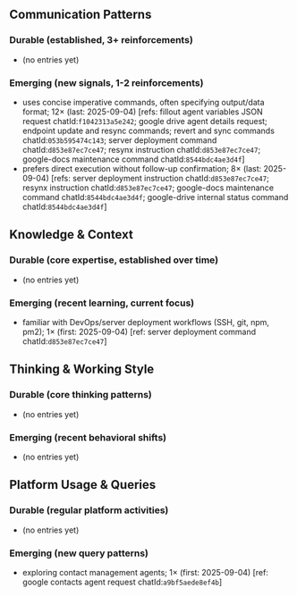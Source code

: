 ## Communication Patterns
### Durable (established, 3+ reinforcements)
- (no entries yet)

### Emerging (new signals, 1-2 reinforcements)
- uses concise imperative commands, often specifying output/data format; 12× (last: 2025-09-04) [refs: fillout agent variables JSON request chatId:`f1042313a5e242`; google drive agent details request; endpoint update and resync commands; revert and sync commands chatId:`053b595474c143`; server deployment command chatId:`d853e87ec7ce47`; resynx instruction chatId:`d853e87ec7ce47`; google-docs maintenance command chatId:`8544bdc4ae3d4f`]
- prefers direct execution without follow-up confirmation; 8× (last: 2025-09-04) [refs: server deployment instruction chatId:`d853e87ec7ce47`; resynx instruction chatId:`d853e87ec7ce47`; google-docs maintenance command chatId:`8544bdc4ae3d4f`; google-drive internal status command chatId:`8544bdc4ae3d4f`]

## Knowledge & Context
### Durable (core expertise, established over time)
- (no entries yet)

### Emerging (recent learning, current focus)
- familiar with DevOps/server deployment workflows (SSH, git, npm, pm2); 1× (first: 2025-09-04) [ref: server deployment command chatId:`d853e87ec7ce47`]

## Thinking & Working Style
### Durable (core thinking patterns)
- (no entries yet)

### Emerging (recent behavioral shifts)
- (no entries yet)

## Platform Usage & Queries
### Durable (regular platform activities)
- (no entries yet)

### Emerging (new query patterns)
- exploring contact management agents; 1× (first: 2025-09-04) [ref: google contacts agent request chatId:`a9bf5aede8ef4b`]